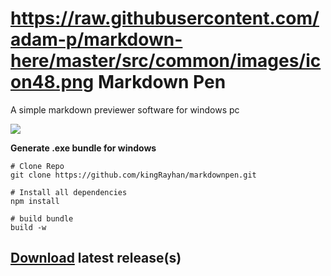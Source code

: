 # https://raw.githubusercontent.com/adam-p/markdown-here/master/src/common/images/icon48.png Markdown Pen

A simple markdown previewer software for windows pc

![](https://image.prntscr.com/image/euL70KP0QvO4t19_BisM-A.png)

**Generate .exe bundle for windows**

```git
# Clone Repo
git clone https://github.com/kingRayhan/markdownpen.git

# Install all dependencies
npm install

# build bundle
build -w
```

## [Download](https://github.com/kingRayhan/markdownpen/releases) latest release(s)
